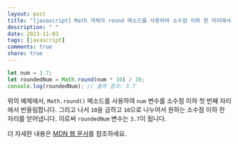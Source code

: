 ```yaml
---
layout: post
title: "[javascript] Math 객체의 round 메소드를 사용하여 소수점 이하 한 자리에서 반올림하는 방법은 무엇인가요?"
description: " "
date: 2023-11-03
tags: [javascript]
comments: true
share: true
---
```


```javascript
let num = 3.7;
let roundedNum = Math.round(num * 10) / 10;
console.log(roundedNum); // 출력 결과: 3.7
```

위의 예제에서, `Math.round()` 메소드를 사용하여 `num` 변수를 소수점 이하 첫 번째 자리에서 반올림합니다. 그리고 나서 `10`을 곱하고 `10`으로 나누어서 원하는 소수점 이하 한 자리를 얻어냅니다. 이로써 `roundedNum` 변수는 `3.7`이 됩니다.

더 자세한 내용은 [MDN 웹 문서](https://developer.mozilla.org/ko/docs/Web/JavaScript/Reference/Global_Objects/Math/round)를 참조하세요.